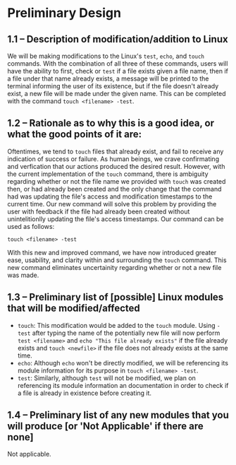 # Preliminary Design

## 1.1 – Description of modification/addition to Linux

We will be making modifications to the Linux's `test`, `echo`, and `touch` commands. With the combination of all three of these commands, users will have the ability to first, check or `test` if a file exists given a file name, then if a file under that name already exists, a message will be printed to the terminal informing the user of its existence, but if the file doesn't already exist, a new file will be made under the given name. This can be completed with the command `touch <filename> -test`. 

## 1.2 – Rationale as to why this is a good idea, or what the good points of it are:

Oftentimes, we tend to `touch` files that already exist, and fail to receive any indication of success or failure. As human beings, we crave confirmating and verfication that our actions produced the desired result. However, with the current implementation of the `touch` command, there is ambiguity regarding whether or not the file name we provided with `touch` was created then, or had already been created and the only change that the command had was updating the file's access and modification timestamps to the current time. Our new command will solve this problem by providing the user with feedback if the file had already been created without unintelitionlly updating the file's access timestamps. Our command can be used as follows:

```
touch <filename> -test
```

With this new and improved command, we have now introduced greater ease, usability, and clarity within and surrounding the `touch` command. This new command eliminates uncertainity regarding whether or not a new file was made. 


## 1.3 – Preliminary list of [possible] Linux modules that will be modified/affected

* `touch`: This modification would be added to the `touch` module. Using `-test` after typing the name of the potentially new file will now perform `test <filename>` and `echo "This file already exists"` if the file already exists and `touch <newfile>` if the file does not already exists at the same time.
* `echo`: Although `echo` won't be directly modified, we will be referencing its module information for its purpose in `touch <filename> -test`.
* `test`: Similarly, although `test` will not be modified, we plan on referencing its module information an documentation in order to check if a file is already in existence before creating it. 
 

## 1.4 – Preliminary list of any new modules that you will produce [or 'Not Applicable' if there are none]
Not applicable.
